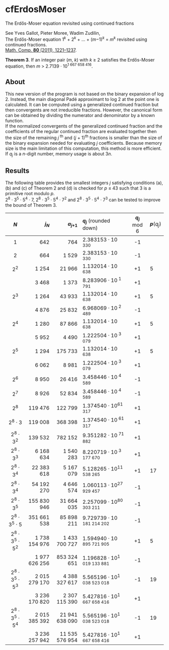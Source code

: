 # cfErdosMoser
The Erdős-Moser equation revisited using continued fractions

See Yves Gallot, Pieter Moree, Wadim Zudilin,  
The Erdős-Moser equation 1<sup>*k*</sup> + 2<sup>*k*</sup> + ... + (*m*−1)<sup>*k*</sup> = *m*<sup>*k*</sup> revisited using continued fractions.  
[Math. Comp. **80** (2011), 1221–1237](https://www.ams.org/journals/mcom/2011-80-274/S0025-5718-2010-02439-1/).

**Theorem 3**. If an integer pair (*m*, *k*) with *k* &ge; 2 satisfies the Erdős-Moser equation, then *m* > 2.7139 &middot; 10<sup>1 667 658 416</sup>.

## About
This new version of the program is not based on the binary expansion of log 2. Instead, the main diagonal Padé approximant to log 2 at the point one is calculated. It can be computed using a generalized continued fraction but then convergents are not irreducible fractions. However, the canonical form can be obtained by dividing the numerator and denominator by a known function.  
If the normalized convergents of the generalized continued fraction and the coefficients of the regular continued fraction are evaluated together then the size of the remaining *j*<sup> th</sup> and (*j* + 1)<sup>th</sup> fractions is smaller than the size of the binary expansion needed for evaluating *j* coefficients. Because memory size is the main limitation of this computation, this method is more efficient.  
If *q*<sub>*j*</sub> is a *n*-digit number, memory usage is about 3*n*.

## Results

The following table provides the smallest integers *j* satisfying conditions (a), (b) and (c) of Theorem 2 and (d) is checked for *p* &le; 43 such that 3 is a primitive root modulo *p*.  
2<sup>8</sup> &middot; 3<sup>5</sup> &middot; 5<sup>4</sup> &middot; 7,
2<sup>8</sup> &middot; 3<sup>5</sup> &middot; 5<sup>4</sup> &middot; 7<sup>2</sup> and
2<sup>8</sup> &middot; 3<sup>5</sup> &middot; 5<sup>4</sup> &middot; 7<sup>3</sup> can be tested to improve the bound of Theorem 3.

| *N* | *j*<sub>*N*</sub> | *a*<sub>*j*+1</sub> | *q*<sub>*j*</sub> <span style="font-weight: normal">(rounded down)</span> | *q*<sub>*j*</sub> <span style="font-weight: normal">mod 6</span> | *p*<span style="font-weight: normal">(*q*<sub>*j*</sub>)</span> |
|:---:| ---:| ---:|:--- |:---:|:--- |
| 1             |     642 |     764 | 2.383153 &middot; 10<sup>   330</sup> | -1 | |
| 2             |     664 |   1 529 | 2.383153 &middot; 10<sup>   330</sup> | -1 | |
| 2<sup>2</sup> |   1 254 |  21 966 | 1.132014 &middot; 10<sup>   638</sup> | +1 | 5 |
|               |   3 468 |   1 373 | 8.283906 &middot; 10<sup> 1 791</sup> | +1 | |
| 2<sup>3</sup> |   1 264 |  43 933 | 1.132014 &middot; 10<sup>   638</sup> | +1 | 5 |
|               |   4 876 |  25 832 | 6.968069 &middot; 10<sup> 2 489</sup> | -1 | |
| 2<sup>4</sup> |   1 280 |  87 866 | 1.132014 &middot; 10<sup>   638</sup> | +1 | 5 |
|               |   5 952 |   4 490 | 1.222504 &middot; 10<sup> 3 079</sup> | +1 | |
| 2<sup>5</sup> |   1 294 | 175 733 | 1.132014 &middot; 10<sup>   638</sup> | +1 | 5 |
|               |   6 062 |   8 981 | 1.222504 &middot; 10<sup> 3 079</sup> | +1 | |
| 2<sup>6</sup> |   8 950 |  26 416 | 3.458446 &middot; 10<sup> 4 589</sup> | -1 | |
| 2<sup>7</sup> |   8 926 |  52 834 | 3.458446 &middot; 10<sup> 4 589</sup> | -1 | |
| 2<sup>8</sup> | 119 476 | 122 799 | 1.374540 &middot; 10<sup>61 317</sup> | +1 | |
| 2<sup>8</sup> &middot; 3             |     119 008 |    368 398 | 1.374540 &middot; 10<sup>    61 317</sup> | +1 | |
| 2<sup>8</sup> &middot; 3<sup>2</sup> |     139 532 |    782 152 | 9.351282 &middot; 10<sup>    71 882</sup> | +1 | |
| 2<sup>8</sup> &middot; 3<sup>3</sup> |   6 168 634 |  1 540 283 | 8.220719 &middot; 10<sup> 3 177 670</sup> | +1 | |
| 2<sup>8</sup> &middot; 3<sup>4</sup> |  22 383 618 |  5 167 079 | 5.128265 &middot; 10<sup>11 538 265</sup> | +1 | 17 |
| 2<sup>8</sup> &middot; 3<sup>4</sup> |  54 192 270 |  4 646 574 | 1.060113 &middot; 10<sup>27 929 457</sup> | -1 | |
| 2<sup>8</sup> &middot; 3<sup>5</sup> | 155 830 946 | 31 664 035 | 2.257099 &middot; 10<sup>80 303 211</sup> | -1 | |
| 2<sup>8</sup> &middot; 3<sup>5</sup> &middot; 5             |   351 661 538 |    85 898 211 | 9.729739 &middot; 10<sup>  181 214 202</sup> | -1 | |
| 2<sup>8</sup> &middot; 3<sup>5</sup> &middot; 5<sup>2</sup> | 1 738 154 976 | 1 433 700 727 | 1.594940 &middot; 10<sup>  895 721 905</sup> | +1 | 5 |
|                                                             | 1 977 626 256 |   853 324 651 | 1.196828 &middot; 10<sup>1 019 133 881</sup> | -1 | |
| 2<sup>8</sup> &middot; 3<sup>5</sup> &middot; 5<sup>3</sup> | 2 015 279 170 |  4 388 327 617 | 5.565196 &middot; 10<sup>1 038 523 018</sup> | -1 | 19 |
|                                                             | 3 236 170 820 |  2 307 115 390 | 5.427816 &middot; 10<sup>1 667 658 416</sup> | +1 | | 
| 2<sup>8</sup> &middot; 3<sup>5</sup> &middot; 5<sup>4</sup> | 2 015 385 392 | 21 941 638 090 | 5.565196 &middot; 10<sup>1 038 523 018</sup> | -1 | 19 |
|                                                             | 3 236 257 942 | 11 535 576 954 | 5.427816 &middot; 10<sup>1 667 658 416</sup> | +1 | |
